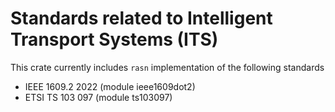 # Standards related to Intelligent Transport Systems (ITS)

This crate currently includes `rasn` implementation of the following standards
 * IEEE 1609.2 2022 (module ieee1609dot2)
 * ETSI TS 103 097 (module ts103097)